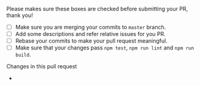 Please makes sure these boxes are checked before submitting your PR, thank you!

* [ ] Make sure you are merging your commits to `master` branch.
* [ ] Add some descriptions and refer relative issues for you PR.
* [ ] Rebase your commits to make your pull request meaningful.
* [ ] Make sure that your changes pass `npm test`, `npm run lint` and `npm run build`.

Changes in this pull request

-

